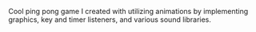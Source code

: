 Cool ping pong game I created with utilizing animations by implementing graphics, key and timer listeners, and various sound libraries. 
